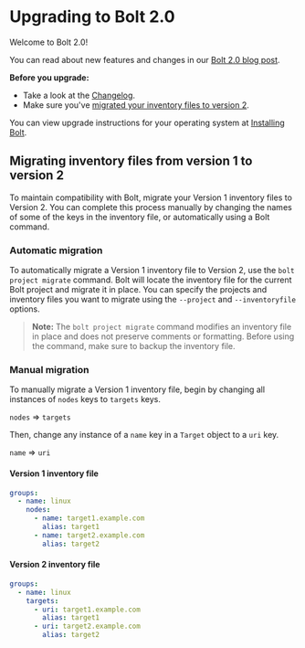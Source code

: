 # Upgrading to Bolt 2.0

Welcome to Bolt 2.0! 

You can read about new features and changes in our [Bolt 2.0 blog
post](https://puppet.com/blog/introducing-bolt-2-0/).

**Before you upgrade:**
- Take a look at the
  [Changelog](https://github.com/puppetlabs/bolt/blob/main/CHANGELOG.md).
- Make sure you've [migrated your inventory files to version
  2](#migrating-inventory-files-from-version-1-to-version-2). 

You can view upgrade instructions for your operating system at [Installing
Bolt](bolt_installing.md).

## Migrating inventory files from version 1 to version 2

To maintain compatibility with Bolt, migrate your Version 1 inventory files to
Version 2. You can complete this process manually by changing the names of some
of the keys in the inventory file, or automatically using a Bolt command.

### Automatic migration

To automatically migrate a Version 1 inventory file to Version 2, use the `bolt
project migrate` command. Bolt will locate the inventory file for the current
Bolt project and migrate it in place. You can specify the projects and inventory
files you want to migrate using the `--project` and `--inventoryfile` options.

> **Note:** The `bolt project migrate` command modifies an inventory file in
> place and does not preserve comments or formatting. Before using the command,
> make sure to backup the inventory file.

### Manual migration

To manually migrate a Version 1 inventory file, begin by changing all instances
of `nodes` keys to `targets` keys.

`nodes` => `targets`

Then, change any instance of a `name` key in a `Target` object to a `uri` key.

`name` => `uri`

#### Version 1 inventory file

```yaml
groups:
  - name: linux
    nodes:
      - name: target1.example.com
        alias: target1
      - name: target2.example.com
        alias: target2
```

#### Version 2 inventory file

```yaml
groups:
  - name: linux
    targets:
      - uri: target1.example.com
        alias: target1
      - uri: target2.example.com
        alias: target2
```
